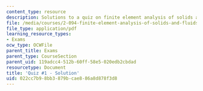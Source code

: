 ```yaml
---
content_type: resource
description: Solutions to a quiz on finite element analysis of solids and fluids.
file: /media/courses/2-094-finite-element-analysis-of-solids-and-fluids-ii-spring-2011/022cc7b98bb3879bcae886a8d878f3d8_MIT2_094S11_quiz1_sol.pdf
file_type: application/pdf
learning_resource_types:
- Exams
ocw_type: OCWFile
parent_title: Exams
parent_type: CourseSection
parent_uid: 119adcc4-512b-60ff-58e5-020edb2cbdad
resourcetype: Document
title: 'Quiz #1 - Solution'
uid: 022cc7b9-8bb3-879b-cae8-86a8d878f3d8
---
```

